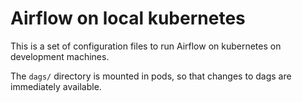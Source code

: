 # Airflow on local kubernetes

This is a set of configuration files to run Airflow on kubernetes on development machines. 

The `dags/` directory is mounted in pods, so that changes to dags are immediately available.
